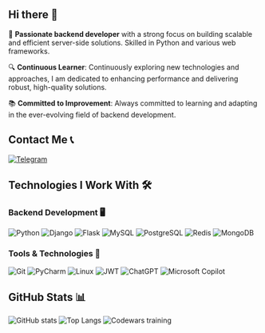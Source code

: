 ## Hi there 👋

🌟 **Passionate backend developer** with a strong focus on building scalable and efficient server-side solutions. Skilled in Python and various web frameworks.

🔍 **Continuous Learner**: Continuously exploring new technologies and approaches, I am dedicated to enhancing performance and delivering robust, high-quality solutions.

📚 **Committed to Improvement**: Always committed to learning and adapting in the ever-evolving field of backend development.

## Contact Me 📞

[![Telegram](https://img.shields.io/badge/Telegram-0088CC?style=flat&logo=telegram&logoColor=white)](https://t.me/Silence_HT42)


## Technologies I Work With 🛠️

### Backend Development 🖥️
![Python](https://img.shields.io/badge/Python-3776AB?style=flat&logo=python&logoColor=white)
![Django](https://img.shields.io/badge/Django-092E20?style=flat&logo=django&logoColor=white)
![Flask](https://img.shields.io/badge/Flask-000000?style=flat&logo=flask&logoColor=white)
![MySQL](https://img.shields.io/badge/MySQL-4479A1?style=flat&logo=mysql&logoColor=white)
![PostgreSQL](https://img.shields.io/badge/PostgreSQL-4169E1?style=flat&logo=postgresql&logoColor=white)
![Redis](https://img.shields.io/badge/Redis-DC382D?style=flat&logo=redis&logoColor=white)
![MongoDB](https://img.shields.io/badge/MongoDB-47A248?style=flat&logo=mongodb&logoColor=white)


### Tools & Technologies 🔧

![Git](https://img.shields.io/badge/Git-F05032?style=flat&logo=git&logoColor=white)
![PyCharm](https://img.shields.io/badge/PyCharm-000000?style=flat&logo=pycharm&logoColor=white)
![Linux](https://img.shields.io/badge/Linux-FCC624?style=flat&logo=linux&logoColor=black)
![JWT](https://img.shields.io/badge/JWT-000000?style=flat&logo=json-web-tokens&logoColor=white)
![ChatGPT](https://img.shields.io/badge/ChatGPT-000000?style=flat&logo=openai&logoColor=white)
![Microsoft Copilot](https://img.shields.io/badge/Microsoft_Copilot-1F77C1?style=flat&logo=microsoft&logoColor=white)

## GitHub Stats 📊

![GitHub stats](https://github-readme-stats.vercel.app/api?username=Cyber-ivan&show_icons=true&hide_title=true&count_private=true&theme=radical)
![Top Langs](https://github-readme-stats.vercel.app/api/top-langs/?username=Cyber-ivan&layout=compact&theme=radical)
![Codewars training](https://www.codewars.com/users/Cyber-ivan/badges/large)
